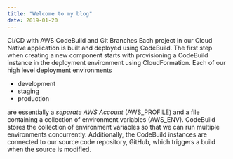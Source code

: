 ```yaml
---
title: "Welcome to my blog"
date: 2019-01-20
---
```


CI/CD with AWS CodeBuild and Git Branches
Each project in our Cloud Native application is built and deployed using CodeBuild. 
The first step when creating a new component starts with provisioning a CodeBuild instance in the deployment environment using CloudFormation.
Each of our high level deployment environments 
 - development
 - staging
 - production
 
are essentially a *separate AWS Account* (AWS_PROFILE) and a file containing a collection of environment variables (AWS_ENV). 
CodeBuild stores the collection of environment variables so that we can run multiple environments concurrently.
Additionally, the CodeBuild instances are connected to our source code repository, GitHub, which triggers a build when the source is modified.
